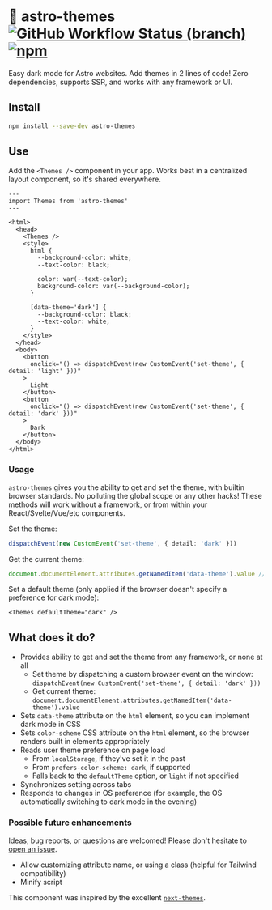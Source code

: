 # 🚀 astro-themes [![GitHub Workflow Status (branch)](https://img.shields.io/github/workflow/status/alex-grover/astro-themes/ci/main)](https://github.com/alex-grover/astro-themes/actions?query=branch%3Amain) [![npm](https://img.shields.io/npm/v/astro-themes)](https://www.npmjs.com/package/astro-themes)

Easy dark mode for Astro websites. Add themes in 2 lines of code! Zero dependencies, supports SSR, and works with any
framework or UI.

## Install

```sh
npm install --save-dev astro-themes
```

## Use

Add the `<Themes />` component in your app. Works best in a centralized layout component, so it's shared everywhere.

```astro
---
import Themes from 'astro-themes'
---

<html>
  <head>
    <Themes />
    <style>
      html {
        --background-color: white;
        --text-color: black;

        color: var(--text-color);
        background-color: var(--background-color);
      }

      [data-theme='dark'] {
        --background-color: black;
        --text-color: white;
      }
    </style>
  </head>
  <body>
    <button
      onclick="() => dispatchEvent(new CustomEvent('set-theme', { detail: 'light' }))"
    >
      Light
    </button>
    <button
      onclick="() => dispatchEvent(new CustomEvent('set-theme', { detail: 'dark' }))"
    >
      Dark
    </button>
  </body>
</html>
```

### Usage

`astro-themes` gives you the ability to get and set the theme, with builtin browser standards. No polluting the global
scope or any other hacks! These methods will work without a framework, or from within your React/Svelte/Vue/etc
components.

Set the theme:

```ts
dispatchEvent(new CustomEvent('set-theme', { detail: 'dark' }))
```

Get the current theme:

```ts
document.documentElement.attributes.getNamedItem('data-theme').value // 'light' | 'dark'
```

Set a default theme (only applied if the browser doesn't specify a preference for dark mode):

```astro
<Themes defaultTheme="dark" />
```

## What does it do?

- Provides ability to get and set the theme from any framework, or none at all
  - Set theme by dispatching a custom browser event on the
    window: `dispatchEvent(new CustomEvent('set-theme', { detail: 'dark' }))`
  - Get current theme: `document.documentElement.attributes.getNamedItem('data-theme').value`
- Sets `data-theme` attribute on the `html` element, so you can implement dark mode in CSS
- Sets `color-scheme` CSS attribute on the `html` element, so the browser renders built in elements appropriately
- Reads user theme preference on page load
  - From `localStorage`, if they've set it in the past
  - From `prefers-color-scheme: dark`, if supported
  - Falls back to the `defaultTheme` option, or `light` if not specified
- Synchronizes setting across tabs
- Responds to changes in OS preference (for example, the OS automatically switching to dark mode in the evening)

### Possible future enhancements

Ideas, bug reports, or questions are welcomed! Please don't hesitate to [open an issue](https://github.com/alex-grover/astro-themes/issues/new).

- Allow customizing attribute name, or using a class (helpful for Tailwind compatibility)
- Minify script

This component was inspired by the excellent [`next-themes`](https://github.com/pacocoursey/next-themes).
